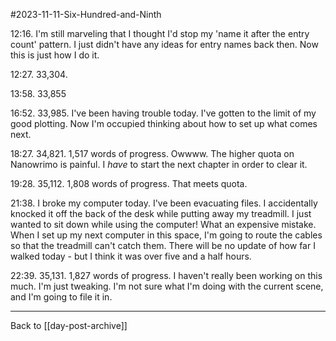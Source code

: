 #2023-11-11-Six-Hundred-and-Ninth

12:16.  I'm still marveling that I thought I'd stop my 'name it after the entry count' pattern.  I just didn't have any ideas for entry names back then.  Now this is just how I do it.

12:27.  33,304.  

13:58.  33,855

16:52.  33,985.  I've been having trouble today.  I've gotten to the limit of my good plotting.  Now I'm occupied thinking about how to set up what comes next.

18:27.  34,821.  1,517 words of progress.  Owwww.  The higher quota on Nanowrimo is painful.  I *have* to start the next chapter in order to clear it.

19:28.  35,112.  1,808 words of progress.  That meets quota.

21:38.  I broke my computer today.  I've been evacuating files.  I accidentally knocked it off the back of the desk while putting away my treadmill.  I just wanted to sit down while using the computer!  What an expensive mistake.  When I set up my next computer in this space, I'm going to route the cables so that the treadmill can't catch them.  There will be no update of how far I walked today - but I think it was over five and a half hours.

22:39.  35,131.  1,827 words of progress.  I haven't really been working on this much.  I'm just tweaking.  I'm not sure what I'm doing with the current scene, and I'm going to file it in.

---
Back to [[day-post-archive]]